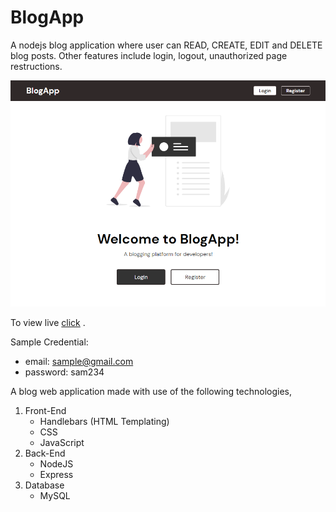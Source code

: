 
# BlogApp 

A nodejs blog application where user can READ, CREATE, EDIT and DELETE blog posts. Other features include login, logout, unauthorized page restructions. 


![enter image description here](https://raw.githubusercontent.com/DineshRout779/BlogApp/main/public/imgs/preview.png)

To view live [click](https://agile-eyrie-30726.herokuapp.com/) .

Sample Credential:
  - email: sample@gmail.com
  - password: sam234

A blog web application made with use of the following technologies,
1. Front-End 
   - Handlebars (HTML Templating)
   - CSS
   - JavaScript
2. Back-End
    - NodeJS
    - Express
3. Database 
    - MySQL
